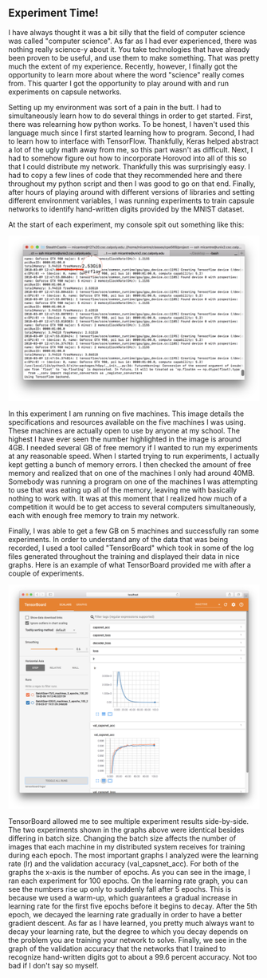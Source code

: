## Experiment Time!
I have always thought it was a bit silly that the field of computer science was called "computer science". As far as I had ever experienced, there was nothing really science-y about it. You take technologies that have already been proven to be useful, and use them to make something. That was pretty much the extent of my experience. Recently, however, I finally got the opportunity to learn more about where the word "science" really comes from. This quarter I got the opportunity to play around with and run experiments on capsule networks.

Setting up my environment was sort of a pain in the butt. I had to simultaneously learn how to do several things in order to get started. First, there was relearning how python works. To be honest, I haven't used this language much since I first started learning how to program. Second, I had to learn how to interface with TensorFlow. Thankfully, Keras helped abstract a lot of the ugly math away from me, so this part wasn't as difficult. Next, I had to somehow figure out how to incorporate Horovod into all of this so that I could distribute my network. Thankfully this was surprisingly easy. I had to copy a few lines of code that they recommended here and there throughout my python script and then I was good to go on that end. Finally, after hours of playing around with different versions of libraries and setting different environment variables, I was running experiments to train capsule networks to identify hand-written digits provided by the MNIST dataset. 

At the start of each experiment, my console spit out something like this:

![alt text](FreeMemory.png)

In this experiment I am running on five machines. This image details the specifications and resources available on the five machines I was using. These machines are actually open to use by anyone at my school. The highest I have ever seen the number highlighted in the image is around 4GB. I needed several GB of free memory if I wanted to run my experiments at any reasonable speed. When I started trying to run experiments, I actually kept getting a bunch of memory errors. I then checked the amount of free memory and realized that on one of the machines I only had around 40MB. Somebody was running a program on one of the machines I was attempting to use that was eating up all of the memory, leaving me with basically nothing to work with. It was at this moment that I realized how much of a competition it would be to get access to several computers simultaneously, each with enough free memory to train my network.

Finally, I was able to get a few GB on 5 machines and successfully ran some experiments. In order to understand any of the data that was being recorded, I used a tool called "TensorBoard" which took in some of the log files generated throughout the training and displayed their data in nice graphs. Here is an example of what TensorBoard provided me with after a couple of experiments.

![alt text](MichaelTensorBoard.png)

TensorBoard allowed me to see multiple experiment results side-by-side. The two experiments shown in the graphs above were identical besides differing in batch size. Changing the batch size affects the number of images that each machine in my distributed system receives for training during each epoch. The most important graphs I analyzed were the learning rate (lr) and the validation accuracy (val_capsnet_acc). For both of the graphs the x-axis is the number of epochs. As you can see in the image, I ran each experiment for 100 epochs. On the learning rate graph, you can see the numbers rise up only to suddenly fall after 5 epochs. This is because we used a warm-up, which guarantees a gradual increase in learning rate for the first five epochs before it begins to decay. After the 5th epoch, we decayed the learning rate gradually in order to have a better gradient descent. As far as I have learned, you pretty much always want to decay your learning rate, but the degree to which you decay depends on the problem you are training your network to solve. Finally, we see in the graph of the validation accuracy that the networks that I trained to recognize hand-written digits got to about a 99.6 percent accuracy. Not too bad if I don't say so myself.
